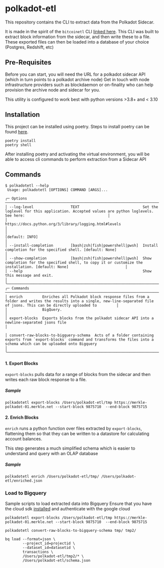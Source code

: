 # polkadot-etl

This repository contains the CLI to extract data from the Polkadot Sidecar.

It is made in the spirit of the `bitcoinetl` CLI [linked
here](https://github.com/blockchain-etl/bitcoin-etl). This CLI was built to
extract block information from the sidecar, and then write these to a file. These exported files can then be loaded into a database of your choice (Postgres, Redshift, etc)

## Pre-Requisites
Before you can start, you will need the URL for a polkadot sidecar API (which in turn points to a polkadot archive node)
Get in touch with node infrastructure providers such as blockdaemon or on-finality who can help provision the archive node and sidecar for you.

This utility is configured to work best with python versions >3.8+ and < 3.10

## Installation

This project can be installed using poetry. Steps to install poetry can be found <a href="https://python-poetry.org/docs/#installing-with-the-official-installer">here</a>.

```
poetry install
poetry shell
```

After installing poetry and activating the virtual environment, you will be able to access cli commands to perform extraction from a Sidecar API  

## Commands

```
$ polkadotetl --help
 Usage: polkadotetl [OPTIONS] COMMAND [ARGS]...                                                                                                                                             
                                                                                                                                                                                            
╭─ Options ────────────────────────────────────────────────────────────────────────────────────────────────────────────────────────────────────────────────────────────────────────────────╮
│ --log-level                 TEXT                             Set the loglevel for this application. Accepted values are python loglevels. See here:                                      │
│                                                              https://docs.python.org/3/library/logging.html#levels                                                                       │
│                                                              [default: INFO]                                                                                                             │
│ --install-completion        [bash|zsh|fish|powershell|pwsh]  Install completion for the specified shell. [default: None]                                                                 │
│ --show-completion           [bash|zsh|fish|powershell|pwsh]  Show completion for the specified shell, to copy it or customize the installation. [default: None]                          │
│ --help                                                       Show this message and exit.                                                                                                 │
╰──────────────────────────────────────────────────────────────────────────────────────────────────────────────────────────────────────────────────────────────────────────────────────────╯
╭─ Commands ───────────────────────────────────────────────────────────────────────────────────────────────────────────────────────────────────────────────────────────────────────────────╮
│ enrich         Enriches all Polkadot block response files from a folder and writes the results into a single, new-line-separated file of jsons. This can be directly uploaded to         │
│                BigQuery.                                                                                                                                                                 │
│ export-blocks  Exports blocks from the polkadot sidecar API into a newline-separated jsons file                                                                                          │

│ convert-raw-blocks-to-bigquery-schema  Acts of a folder containing exports from `export-blocks` command and transforms the files into a schema which can be uploaded onto Bigquery                                                                                          │
╰──────────────────────────────────────────────────────────────────────────────────────────────────────────────────────────────────────────────────────────────────────────────────────────╯
```

#### 1. Export Blocks
`export-blocks` pulls data for a range of blocks from the sidecar and then writes each raw block response to a file.

##### Sample 
```
polkadotetl export-blocks /Users/polkadot-etl/tmp https://merkle-polkadot-01.merkle.net --start-block 9875710  --end-block 9875715
```

#### 2. Enrich Blocks
`enrich` runs a python function over files extracted by `export-blocks`, flattening them so that they can be written to a datastore for calculating account balances.

This step generates a much simplified schema which is easier to understand and query with an OLAP database
##### Sample
```
polkadotetl enrich /Users/polkadot-etl/tmp/ /Users/polkadot-etl/enriched.json
```

### Load to Bigquery
Sample scripts to load extracted data into Bigquery
Ensure that you have the cloud sdk <a href='https://cloud.google.com/sdk/docs/install'>installed</a> and authenticate with the google cloud

```
polkadotetl export-blocks /Users/polkadot-etl/tmp https://merkle-polkadot-01.merkle.net --start-block 9875710  --end-block 9875715
```

```
polkadotetl convert-raw-blocks-to-bigquery-schema tmp/ tmp2/
```

```
bq load --format=json \
        --project_id=projectid \
        --dataset_id=datasetid \
        transactions \
        /Users/polkadot-etl/tmp2/* \
        /Users/polkadot-etl/schema.json
```